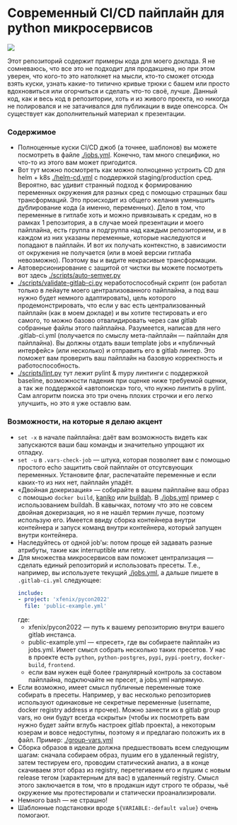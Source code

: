 # Современный CI/CD пайплайн для python микросервисов
<a href="https://pycon.ru/">![](https://badgen.net/badge/pycon/2022/?color=yellow)</a>

Этот репозиторий содержит примеры кода для моего доклада. Я не сомневаюсь, что все это не подходит для продакшена, но при этом уверен, что кого-то это натолкнет на мысли, кто-то сможет отсюда взять куски, узнать какие-то типично кривые трюки с башем или просто вдохновиться или огорчиться и сделать что-то своё, лучше.
Данный код, как и весь код в репозитории, хоть и из живого проекта, но никогда не полировался и не затачивался для публикации в виде опенсорса. Он существует как дополнительный материал к презентации.

### Содержимое
* Полноценные куски CI/CD джоб (а точнее, шаблонов) вы можете посмотреть в файле [./jobs.yml](./jobs.yml). Конечно, там много специфики, но что-то из этого вам может пригодится.
* Вот тут можно посмотреть как можно полноценно устроить CD для helm + k8s [./helm-cd.yml](./helm-cd.yml) с поддержкой staging/production сред. Вероятно, вас удивит странный подход к формированию переменных окружения для разных сред с помощью страшных баш трансформаций. Это происходит из общего желания уменьшить дублирование кода (а именно, переменных). Дело в том, что переменные в гитлабе хоть и можно привязывать к средам, но в рамках 1 репозитория, а в случае моей презентации и моего пайплайна, есть группа и подгруппа над каждым репозиторием, и в каждом из них указаны переменные, которые наследуются и попадают в пайплайн. И вот их получать контекстно, в зависимости от окружения не получается (или в моей версии гитлаба невозможно). Поэтому вы и видите некрасивые трансформации.
* Автоверсионирование с защитой от чистки вы можете посмотреть вот здесь [./scripts/auto-semver.py](./scripts/auto-semver.py)
* [./scripts/validate-gitlab-ci.py](./scripts/validate-gitlab-ci.py) неработоспособный скрипт (он работал только в лейауте моего централизованного пайплайна, а под ваш нужно будет немного адаптировать), цель которого продемонстрировать, что если у вас есть централизованный пайплайн (как в моем докладе) и вы хотите тестировать и его самого, то можно базово отвалидировать через сам gitlab собранные файлы этого пайплайна. Разумеется, написав для него .gitlab-ci.yml (получается по смыслу мета-пайплайн — пайплайн для пайплайна). Вы должны отдать ваши template jobs и «публичный интерфейс» (или несколько) и отправить его в gitlab линтер. Это поможет вам проверить ваш пайплайн на базовую корректность и работоспособность.
* [./scripts/lint.py](./scripts/lint.py) тут лежит pylint & mypy линтинги с поддержкой baseline, возможности падения при оценке ниже требуемой оценки, а так же поддержкой «автопоиска» того, что нужно линтить в pylint. Сам алгоритм поиска это три очень плохих строчки и его легко улучшить, но это я уже оставлю вам.

### Возможности, на которые я делаю акцент
* `set -x` в начале пайплайна: даёт вам возможность видеть как запускаются ваши баш команды и значительно упрощают их отладку.
* `set -u` в `.vars-check-job` — штука, которая позволяет вам с помощью простого echo защитить свой пайплайн от отсутсвующих переменных. Установите флаг, распечатайте переменные и если каких-то из них нет, пайплайн упадёт.
* «Двойная докеризация» — собирайте в вашем пайплайне ваш образ с помощью `docker build`, [kaniko](https://github.com/GoogleContainerTools/kaniko) или [buildah](https://buildah.io/). В [./jobs.yml](./jobs.yml) пример с использованием buildah. В кавычках, потому что это не совсем двойная докеризация, но я не нашёл термин лучше, поэтому использую его. Имеется ввиду сборка контейнера внутри контейнера и запуск команд внутри контейнера, который запущен внутри контейнера.
* Наследуйтесь от одной job'ы: потом проще ей задавать разные атрибуты, такие как interruptible или retry.
* Для множества микросервисов вам поможет централизация — сделать единый репозиторий и использовать пресеты. Т.е., например, вы используете текущий [./jobs.yml](./jobs.yml), а дальше пишете в `.gitlab-ci.yml` следующее:
    ```yaml
    include:
    - project: 'xfenix/pycon2022'
      file: 'public-example.yml'
    ```
    где:
    * xfenix/pycon2022 — путь к вашему репозиторию внутри вашего gitlab инстанса.
    * public-example.yml — «пресет», где вы собираете пайплайн из jobs.yml. Имеет смысл собрать несколько таких пресетов. У нас в проекте есть `python`, `python-postgres`, `pypi`, `pypi-poetry`, `docker-build`, `frontend`.
    * если вам нужен ещё более гранулярный контроль за составом пайплайна, подключайте не пресет, а jobs.yml напрямую.
* Если возможно, имеет смысл публичные переменные тоже собирать в пресеты. Например, у вас несколько репозиториев используют одинаковые не секретные переменные (username, docker registry address и прочее). Можно занести их в gitlab group vars, но они будут всегда «скрыты» (чтобы их посмотреть вам нужно будет зайти вглубь настроек gitlab проекта), а некоторым юзерам и вовсе недоступны, поэтому я и предлагаю положить их в файл. Пример: [./group-vars.yml](./group-vars.yml)
* Сборка образов в идеале должна предшествовать всем следующим шагам: сначала собираем образ, пушим его в удаленный registry, затем тестируем его, проводим статический анализ, а в конце скачиваем этот образ из registry, перетегиваем его и пушим с новым release тегом (характерным для вас) в удаленный registry. Смысл этого заключается в том, что в продакшн идут строго те образы, чьё окружение мы протестировали и статически проанализировали.
* Немного bash — не страшно!
* Шаблонные подстановки вроде `${VARIABLE:-default value}` очень помогают.
